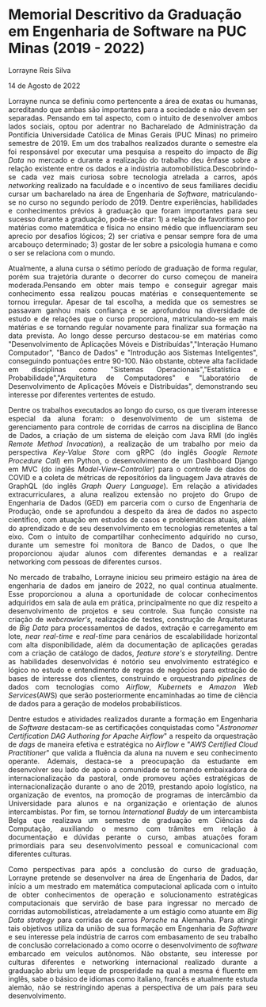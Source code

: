 
# Memorial Descritivo da Graduação em Engenharia de Software na PUC Minas (2019 - 2022)

Lorrayne Reis Silva

14 de Agosto de 2022

<div align="justify">

Lorrayne nunca se definiu como pertencente a área de exatas ou humanas, acreditando que ambas são importantes para a sociedade e não devem ser separadas. Pensando em tal aspecto, com o intuito de desenvolver ambos lados sociais, optou por adentrar no Bacharelado de Administração da Pontifícia Universidade Católica de Minas Gerais (PUC Minas) no primeiro semestre de 2019. Em um dos trabalhos realizados durante o semestre ela foi responsável por executar uma pesquisa a respeito do impacto de *Big Data* no mercado e durante a realização do trabalho deu ênfase sobre a relação existente entre os dados e a indústria automobilística.Descobrindo-se cada vez mais curiosa sobre tecnologia atrelada a carros, após *networking* realizado na faculdade e o incentivo de seus familiares decidiu cursar um bacharelado na área de Engenharia de *Software*, matriculando-se no curso no segundo período de 2019. Dentre experiências, habilidades e conhecimentos prévios à graduação que foram importantes para seu sucesso durante a graduação, pode-se citar: 1) a relação de favoritismo por matérias como matemática e física no ensino médio que influenciaram seu aprecio por desafios lógicos; 2) ser criativa e pensar sempre fora de uma arcabouço determinado; 3) gostar de ler sobre a psicologia humana e como o ser se relaciona com o mundo.

Atualmente, a aluna cursa o sétimo período de graduação de forma regular, porém sua trajetória durante o decorrer do curso começou de maneira moderada.Pensando em obter mais tempo e conseguir agregar mais conhecimento essa realizou poucas matérias e consequentemente se tornou irregular. Apesar de tal escolha, a medida que os semestres se passavam ganhou mais confiança e se aprofundou na diversidade de estudo e de relações que o curso proporciona, matriculando-se em mais matérias e se tornando regular novamente para finalizar sua formação na data prevista. Ao longo desse percurso destacou-se em matérias como "Desenvolvimento de Aplicações Móveis e Distribuídas","Interação Humano Computador", "Banco de Dados" e "Introdução aos Sistemas Inteligentes", conseguindo pontuações entre 90-100. Não obstante, obteve alta facilidade em disciplinas como "Sistemas Operacionais","Estatística e Probabilidade","Arquitetura de Computadores" e "Laboratório de Desenvolvimento de Aplicações Móveis e Distribuídas", demonstrando seu interesse por diferentes vertentes de estudo.

Dentre os trabalhos executados ao longo do curso, os que tiveram interesse especial da aluna foram: o desenvolvimento de um sistema de gerenciamento para controle de  corridas de carros na disciplina de Banco de Dados, a criação de um sistema de eleição com Java RMI (do inglês *Remote Method Invocation*), a realização de um trabalho por meio da perspectiva *Key-Value Store* com gRPC (do inglês *Google Remote Procedure Call*) em Python, o desenvolvimento de um Dashboard Django em MVC (do inglês *Model-View-Controller*) para o controle de dados do COVID e a coleta de métricas de repositórios da linguagem Java através de GraphQL (do inglês *Graph Query Language*). Em relação a atividades extracurriculares, a aluna realizou extensão no projeto do Grupo de Engenharia de Dados (GED) em parceria com o curso de Engenharia de Produção, onde se aprofundou a despeito da área de dados no aspecto científico, com atuação em estudos de casos e problemáticas atuais, além do aprendizado e de seu desenvolvimento em tecnologias remetentes a tal eixo. Com o intuito de compartilhar conhecimento adquirido no curso, durante um semestre foi monitora de Banco de Dados, o que lhe proporcionou ajudar alunos com diferentes demandas e a realizar networking com pessoas de diferentes cursos.

No mercado de trabalho, Lorrayne iniciou seu primeiro estágio na área de engenharia de dados em janeiro de 2022, no qual continua atualmente. Esse proporcionou a aluna a oportunidade de colocar conhecimentos adquiridos em sala de aula em prática, principalmente no que diz respeito a desenvolvimento de projetos e seu controle. Sua função consiste na criação de *webcrawler's*, realização de testes, construção de Arquiteturas de *Big Data* para processamentos de dados, extração e carregamento em lote, *near real-time* e *real-time* para cenários de escalabilidade horizontal com alta disponibilidade, além da documentação de aplicações geradas com a criação de catálogo de dados, *feature store's* e *storytelling*. Dentre as habilidades desenvolvidas é notório seu envolvimento estratégico e lógico no estudo e entendimento de regras de negócios para extração de bases de interesse dos clientes, construindo e orquestrando *pipelines* de dados com tecnologias como *Airflow*, *Kubernets* e *Amazon Web Services*(AWS) que serão posteriormente encaminhadas ao time de ciência de dados para a geração de modelos probabilísticos.
 
Dentre estudos e atividades realizados durante a formação em Engenharia de *Software* destacam-se as certificações conquistadas como "*Astronomer Certification DAG Authoring for Apache Airflow*" a respeito da orquestração de *dags* de maneira efetiva e estratégica no *Airflow* e "*AWS Certified Cloud Practitioner*" que valida a fluência da aluna na nuvem e seu conhecimento operante. Ademais, destaca-se a preocupação da estudante em desenvolver seu lado de apoio a comunidade se tornando embaixadora de internacionalização da pastoral, onde promoveu ações estratégicas de internacionalização durante o ano de 2019, prestando apoio logístico, na organização de eventos, na promoção de programas de intercâmbio da Universidade para alunos e na organização e orientação de alunos intercambistas. Por fim, se tornou *International Buddy* de um intercambista Belga que realizava um semestre de graduação em Ciências da Computação, auxiliando o mesmo com trâmites em relação à documentação e dúvidas perante o curso, ambas atuações foram primordiais para seu desenvolvimento pessoal e comunicacional com diferentes culturas. 

 Como perspectivas para após a conclusão do curso de graduação, Lorrayne pretende se desenvolver na área de Engenharia de Dados, dar início a um mestrado em matemática computacional aplicada com o intuito de obter conhecimentos de operação e solucionamento estratégicas computacionais que servirão de base para ingressar no mercado de corridas automobilísticas, atreladamente a um estágio como atuante em *Big Data strategy*  para corridas de carros *Porsche* na Alemanha. Para atingir tais objetivos utiliza da união de sua formação em Engenharia de *Software* e seu interesse pela indústria de carros com embasamento de seu trabalho de conclusão correlacionado a como ocorre o desenvolvimento de *software* embarcado em veículos autônomos. Não obstante, seu interesse por culturas diferentes e networking internacional realizado durante a graduação abriu um leque de prosperidade na qual a mesma é fluente em inglês, sabe o básico de idiomas como italiano, francês e atualmente estuda alemão, não se restringindo apenas a perspectiva de um país para seu desenvolvimento.


</div>
